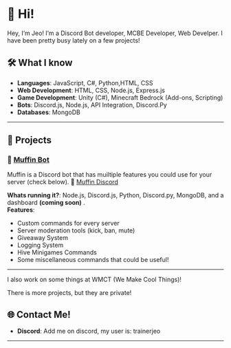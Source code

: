 # 👾 Hi!

Hey, I’m Jeo! I’m a Discord Bot developer, MCBE Developer, Web Develper. I have been pretty busy lately on a few projects!

## 🛠️ What I know

- **Languages**: JavaScript, C#, Python,HTML, CSS
- **Web Development**: HTML, CSS, Node.js, Express.js
- **Game Development**: Unity (C#), Minecraft Bedrock (Add-ons, Scripting)
- **Bots**: Discord.js, Node.js, API Integration, Discord.Py
- **Databases**: MongoDB

---

## 🚀 Projects

### 🧁 **[Muffin Bot](https://muffindiscord.github.io)**  
Muffin is a Discord bot that has muiltiple features you could use for your server (check below). 🧁
[Muffin Discord](discord.gg/rYad6kW2N5)

**Whats running it?**: Node.js, Discord.js, Python, Discord.py, MongoDB, and a dashboard **(coming soon)** .  
**Features**:
- Custom commands for every server
- Server moderation tools (kick, ban, mute)
- Giveaway System
- Logging System
- Hive Minigames Commands
- Some miscellaneous commands that could be useful!

---

I also work on some things at WMCT (We Make Cool Things)!

There is more projects, but they are private!




## 🌐 Contact Me!

- **Discord**: Add me on discord, my user is: trainerjeo 

---
